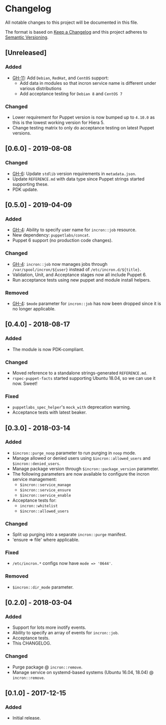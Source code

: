 # Changelog
All notable changes to this project will be documented in this file.

The format is based on [Keep a Changelog](http://keepachangelog.com/en/1.0.0/)
and this project adheres to [Semantic Versioning](http://semver.org/spec/v2.0.0.html).

## [Unreleased]
### Added
- [GH-11](https://github.com/pegasd/puppet-incron/issues/11): Add `Debian`, `RedHat`, and `CentOS` support:
    - Add data in modules so that incron service name is different under various distributions
    - Add acceptance testing for `Debian 8` and `CentOS 7`

### Changed
- Lower requirement for Puppet version is now bumped up to `4.10.0` as this is the lowest working version for Hiera 5.
- Change testing matrix to only do acceptance testing on latest Puppet versions.

## [0.6.0] - 2019-08-08
### Changed
- [GH-6](https://github.com/pegasd/puppet-incron/issues/6): Update `stdlib` version requirements in `metadata.json`.
- Update `REFERENCE.md` with data type since Puppet strings started supporting these.
- PDK update.

## [0.5.0] - 2019-04-09
### Added
- [GH-4](https://github.com/pegasd/puppet-incron/issues/4): Ability to specify user name for `incron::job` resource.
- New dependency: `puppetlabs/concat`.
- Puppet 6 support (no production code changes).

### Changed
- [GH-4](https://github.com/pegasd/puppet-incron/issues/4): `incron::job` now manages jobs through `/var/spool/incron/${user}` instead of `/etc/incron.d/${title}`.
- Validation, Unit, and Acceptance stages now all include Puppet 6.
- Run acceptance tests using new puppet and module install helpers.

### Removed
- [GH-4](https://github.com/pegasd/puppet-incron/issues/4): `$mode` parameter for `incron::job` has now been dropped since it is no longer applicable.

## [0.4.0] - 2018-08-17
### Added
- The module is now PDK-compliant.

### Changed
- Moved reference to a standalone strings-generated `REFERENCE.md`.
- `rspec-puppet-facts` started supporting Ubuntu 18.04, so we can use it now. Sweet!

### Fixed
- `puppetlabs_spec_helper`'s `mock_with` deprecation warning.
- Acceptance tests with latest beaker.

## [0.3.0] - 2018-03-14
### Added
- `$incron::purge_noop` parameter to run purging in `noop` mode.
- Manage allowed or denied users using `$incron::allowed_users` and `$incron::denied_users`.
- Manage package version through `$incron::package_version` parameter.
- The following parameters are now available to configure the incron service management:
  - `$incron::service_manage`
  - `$incron::service_ensure`
  - `$incron::service_enable`
- Acceptance tests for:
  - `incron::whitelist`
  - `$incron::allowed_users`

### Changed
- Split up purging into a separate `incron::purge` manifest.
- 'ensure => file' where applicable.

### Fixed
- `/etc/incron.*` configs now have `mode => '0644'`.

### Removed
- `$incron::dir_mode` parameter.

## [0.2.0] - 2018-03-04
### Added
- Support for lots more inotify events.
- Ability to specify an array of events for `incron::job`.
- Acceptance tests.
- This CHANGELOG.

### Changed
- Purge package @ `incron::remove`.
- Manage service on systemd-based systems (Ubuntu 16.04, 18.04) @ `incron::remove`.

## [0.1.0] - 2017-12-15
### Added
- Initial release.

